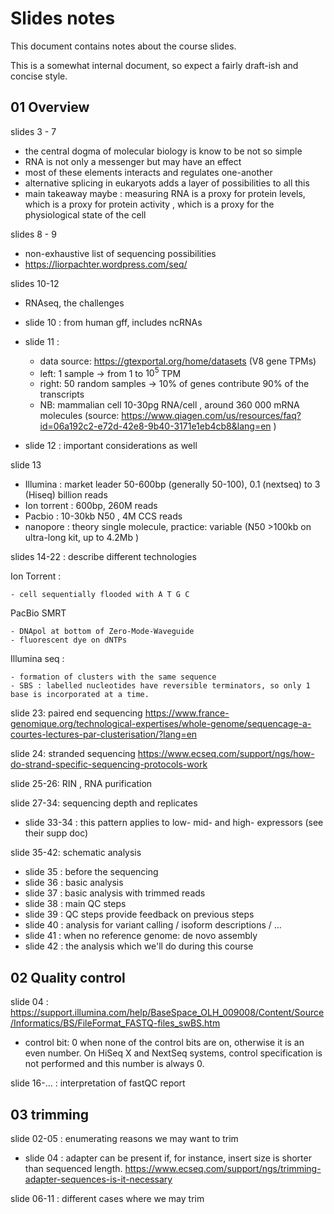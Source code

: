 # Slides notes

This document contains notes about the course slides.

This is a somewhat internal document, so expect a fairly draft-ish and concise style.


## 01 Overview


slides 3 - 7

 * the central dogma of molecular biology is know to be not so simple
 * RNA is not only a messenger but may have an effect
 * most of these elements interacts and regulates one-another 
 * alternative splicing in eukaryots adds a layer of possibilities to all this
 * main takeaway maybe : measuring RNA is a proxy for protein levels, which is a proxy for protein activity , which is a proxy for the physiological state of the cell

slides 8 - 9

 * non-exhaustive list of sequencing possibilities 
 * https://liorpachter.wordpress.com/seq/

slides 10-12

 * RNAseq, the challenges
 * slide 10 : from human gff, includes ncRNAs
 * slide 11 : 
 	* data source: https://gtexportal.org/home/datasets (V8 gene TPMs)
 	* left: 1 sample -> from 1 to $10^5$ TPM 
 	* right: 50 random samples -> 10% of genes contribute 90% of the transcripts
 	* NB: mammalian cell 10-30pg RNA/cell , around 360 000 mRNA molecules (source: https://www.qiagen.com/us/resources/faq?id=06a192c2-e72d-42e8-9b40-3171e1eb4cb8&lang=en )

 * slide 12 : important considerations as well

slide 13

 * Illumina : market leader 50-600bp (generally 50-100), 0.1 (nextseq) to 3 (Hiseq) billion reads
 * Ion torrent : 600bp, 260M reads
 * Pacbio : 10-30kb N50 , 4M CCS reads 
 * nanopore : theory single molecule, practice: variable (N50 >100kb on ultra-long kit, up to 4.2Mb )

slides 14-22 : describe different technologies


Ion Torrent :

	- cell sequentially flooded with A T G C 

PacBio SMRT

	- DNApol at bottom of Zero-Mode-Waveguide 
	- fluorescent dye on dNTPs

Illumina seq :

	- formation of clusters with the same sequence 
	- SBS : labelled nucleotides have reversible terminators, so only 1 base is incorporated at a time.


slide 23: paired end sequencing https://www.france-genomique.org/technological-expertises/whole-genome/sequencage-a-courtes-lectures-par-clusterisation/?lang=en

slide 24: stranded sequencing https://www.ecseq.com/support/ngs/how-do-strand-specific-sequencing-protocols-work

slide 25-26: RIN , RNA purification

slide 27-34: sequencing depth and replicates

 * slide 33-34 : this pattern applies to low- mid- and high- expressors (see their supp doc)

slide 35-42: schematic analysis

 * slide 35 : before the sequencing
 * slide 36 : basic analysis
 * slide 37 : basic analysis with trimmed reads
 * slide 38 : main QC steps
 * slide 39 : QC steps provide feedback on previous steps
 * slide 40 : analysis for variant calling / isoform descriptions / ...
 * slide 41 : when no reference genome: de novo assembly
 * slide 42 : the analysis which we'll do during this course


## 02 Quality control


slide 04 : https://support.illumina.com/help/BaseSpace_OLH_009008/Content/Source/Informatics/BS/FileFormat_FASTQ-files_swBS.htm

 * control bit: 0 when none of the control bits are on, otherwise it is an even number. On HiSeq X and NextSeq systems, control specification is not performed and this number is always 0.

slide 16-... : interpretation of fastQC report


## 03 trimming

slide 02-05 : enumerating reasons we may want to trim

 * slide 04 : adapter can be present if, for instance, insert size is shorter than sequenced length. https://www.ecseq.com/support/ngs/trimming-adapter-sequences-is-it-necessary

slide 06-11 : different cases where we may trim

